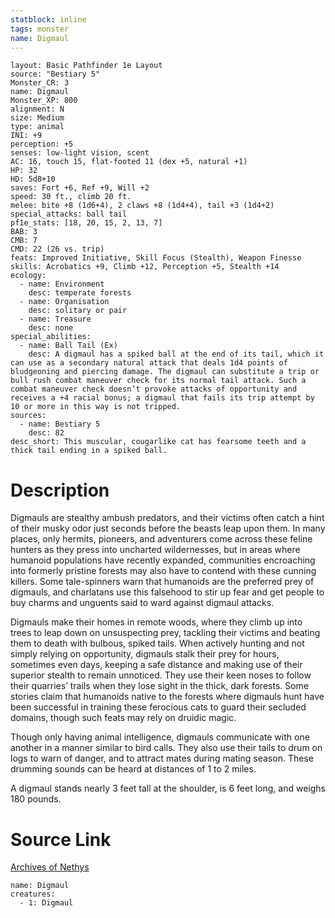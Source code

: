 ```yaml
---
statblock: inline
tags: monster
name: Digmaul
---
```

```statblock
layout: Basic Pathfinder 1e Layout
source: "Bestiary 5"
Monster_CR: 3
name: Digmaul
Monster_XP: 800
alignment: N
size: Medium
type: animal
INI: +9
perception: +5
senses: low-light vision, scent
AC: 16, touch 15, flat-footed 11 (dex +5, natural +1)
HP: 32
HD: 5d8+10
saves: Fort +6, Ref +9, Will +2
speed: 30 ft., climb 20 ft.
melee: bite +8 (1d6+4), 2 claws +8 (1d4+4), tail +3 (1d4+2)
special_attacks: ball tail
pf1e_stats: [18, 20, 15, 2, 13, 7]
BAB: 3
CMB: 7
CMD: 22 (26 vs. trip)
feats: Improved Initiative, Skill Focus (Stealth), Weapon Finesse
skills: Acrobatics +9, Climb +12, Perception +5, Stealth +14
ecology:
  - name: Environment
    desc: temperate forests
  - name: Organisation
    desc: solitary or pair
  - name: Treasure
    desc: none
special_abilities:
  - name: Ball Tail (Ex)
    desc: A digmaul has a spiked ball at the end of its tail, which it can use as a secondary natural attack that deals 1d4 points of bludgeoning and piercing damage. The digmaul can substitute a trip or bull rush combat maneuver check for its normal tail attack. Such a combat maneuver check doesn’t provoke attacks of opportunity and receives a +4 racial bonus; a digmaul that fails its trip attempt by 10 or more in this way is not tripped.
sources:
  - name: Bestiary 5
    desc: 82
desc_short: This muscular, cougarlike cat has fearsome teeth and a thick tail ending in a spiked ball.
```
# Description
Digmauls are stealthy ambush predators, and their victims often catch a hint of their musky odor just seconds before the beasts leap upon them. In many places, only hermits, pioneers, and adventurers come across these feline hunters as they press into uncharted wildernesses, but in areas where humanoid populations have recently expanded, communities encroaching into formerly pristine forests may also have to contend with these cunning killers. Some tale-spinners warn that humanoids are the preferred prey of digmauls, and charlatans use this falsehood to stir up fear and get people to buy charms and unguents said to ward against digmaul attacks.

Digmauls make their homes in remote woods, where they climb up into trees to leap down on unsuspecting prey, tackling their victims and beating them to death with bulbous, spiked tails. When actively hunting and not simply relying on opportunity, digmauls stalk their prey for hours, sometimes even days, keeping a safe distance and making use of their superior stealth to remain unnoticed. They use their keen noses to follow their quarries’ trails when they lose sight in the thick, dark forests. Some stories claim that humanoids native to the forests where digmauls hunt have been successful in training these ferocious cats to guard their secluded domains, though such feats may rely on druidic magic.

Though only having animal intelligence, digmauls communicate with one another in a manner similar to bird calls. They also use their tails to drum on logs to warn of danger, and to attract mates during mating season. These drumming sounds can be heard at distances of 1 to 2 miles.

A digmaul stands nearly 3 feet tall at the shoulder, is 6 feet long, and weighs 180 pounds.


# Source Link
[Archives of Nethys](https://aonprd.com/MonsterDisplay.aspx?ItemName=Digmaul)
```encounter-table
name: Digmaul
creatures:
  - 1: Digmaul
```
